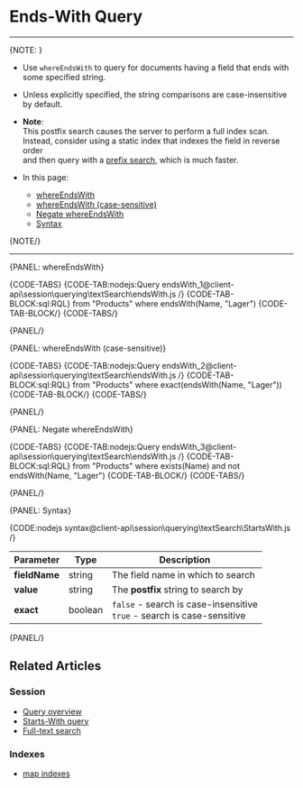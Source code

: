 ﻿# Ends-With Query

---

{NOTE: }

* Use `whereEndsWith` to query for documents having a field that ends with some specified string.  

* Unless explicitly specified, the string comparisons are case-insensitive by default.

* **Note**:  
  This postfix search causes the server to perform a full index scan.  
  Instead, consider using a static index that indexes the field in reverse order  
  and then query with a [prefix search](../../../../client-api/session/querying/text-search/starts-with-query), which is much faster.

* In this page:
    * [whereEndsWith](../../../../client-api/session/querying/text-search/ends-with-query#whereendswith)
    * [whereEndsWith (case-sensitive)](../../../../client-api/session/querying/text-search/ends-with-query#whereendswith-(case-sensitive))
    * [Negate whereEndsWith](../../../../client-api/session/querying/text-search/ends-with-query#negate-whereendswith)
    * [Syntax](../../../../client-api/session/querying/text-search/ends-with-query#syntax)

{NOTE/}

---

{PANEL: whereEndsWith}

{CODE-TABS}
{CODE-TAB:nodejs:Query endsWith_1@client-api\session\querying\textSearch\endsWith.js /}
{CODE-TAB-BLOCK:sql:RQL}
from "Products"
where endsWith(Name, "Lager")
{CODE-TAB-BLOCK/}
{CODE-TABS/}

{PANEL/}

{PANEL: whereEndsWith (case-sensitive)}

{CODE-TABS}
{CODE-TAB:nodejs:Query endsWith_2@client-api\session\querying\textSearch\endsWith.js /}
{CODE-TAB-BLOCK:sql:RQL}
from "Products"
where exact(endsWith(Name, "Lager"))
{CODE-TAB-BLOCK/}
{CODE-TABS/}

{PANEL/}

{PANEL: Negate whereEndsWith}

{CODE-TABS}
{CODE-TAB:nodejs:Query endsWith_3@client-api\session\querying\textSearch\endsWith.js /}
{CODE-TAB-BLOCK:sql:RQL}
from "Products"
where exists(Name) and not endsWith(Name, "Lager")
{CODE-TAB-BLOCK/}
{CODE-TABS/}

{PANEL/}

{PANEL: Syntax}

{CODE:nodejs syntax@client-api\session\querying\textSearch\StartsWith.js /}

| Parameter     | Type    | Description                                                               |
|---------------|---------|---------------------------------------------------------------------------|
| **fieldName** | string  | The field name in which to search                                         |
| **value**     | string  | The **postfix** string to search by                                       |
| **exact**     | boolean | `false` - search is case-insensitive<br>`true` - search is case-sensitive |


{PANEL/}

## Related Articles

### Session

- [Query overview](../../../../client-api/session/querying/how-to-query)
- [Starts-With query](../../../../client-api/session/querying/text-search/starts-with-query)
- [Full-text search](../../../../client-api/session/querying/text-search/full-text-search)

### Indexes

- [map indexes](../../../../indexes/map-indexes)
